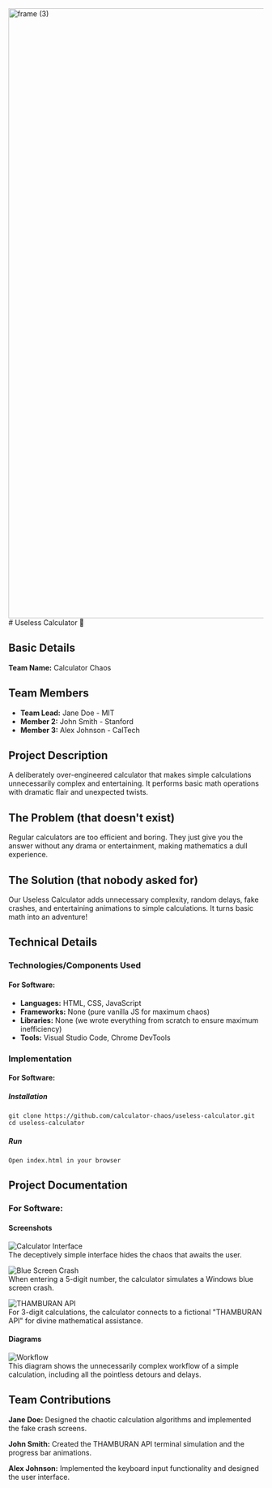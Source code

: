 <img width="3188" height="1202" alt="frame (3)" src="https://github.com/user-attachments/assets/517ad8e9-ad22-457d-9538-a9e62d137cd7" />
# Useless Calculator 🎯 

## Basic Details 
**Team Name:** Calculator Chaos

## Team Members 
- **Team Lead:** Jane Doe - MIT 
- **Member 2:** John Smith - Stanford 
- **Member 3:** Alex Johnson - CalTech 

## Project Description 
A deliberately over-engineered calculator that makes simple calculations unnecessarily complex and entertaining. It performs basic math operations with dramatic flair and unexpected twists.

## The Problem (that doesn't exist) 
Regular calculators are too efficient and boring. They just give you the answer without any drama or entertainment, making mathematics a dull experience.

## The Solution (that nobody asked for) 
Our Useless Calculator adds unnecessary complexity, random delays, fake crashes, and entertaining animations to simple calculations. It turns basic math into an adventure!

## Technical Details 

### Technologies/Components Used 

#### For Software: 
- **Languages:** HTML, CSS, JavaScript 
- **Frameworks:** None (pure vanilla JS for maximum chaos) 
- **Libraries:** None (we wrote everything from scratch to ensure maximum inefficiency) 
- **Tools:** Visual Studio Code, Chrome DevTools 

### Implementation 

#### For Software: 

##### Installation 
```
git clone https://github.com/calculator-chaos/useless-calculator.git
cd useless-calculator
```

##### Run 
```
Open index.html in your browser
```

## Project Documentation 

### For Software: 

#### Screenshots 
![Calculator Interface](screenshots/calculator_interface.svg)  
The deceptively simple interface hides the chaos that awaits the user.

![Blue Screen Crash](screenshots/blue_screen.svg)  
When entering a 5-digit number, the calculator simulates a Windows blue screen crash.

![THAMBURAN API](screenshots/thamburan_api.svg)  
For 3-digit calculations, the calculator connects to a fictional "THAMBURAN API" for divine mathematical assistance.

#### Diagrams 
![Workflow](diagrams/calculator_workflow.svg)  
This diagram shows the unnecessarily complex workflow of a simple calculation, including all the pointless detours and delays.

## Team Contributions 
**Jane Doe:** Designed the chaotic calculation algorithms and implemented the fake crash screens.

**John Smith:** Created the THAMBURAN API terminal simulation and the progress bar animations.

**Alex Johnson:** Implemented the keyboard input functionality and designed the user interface.
